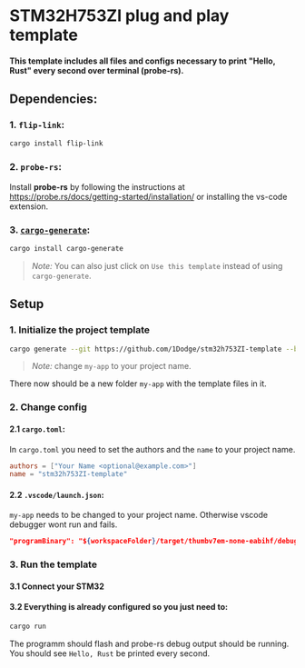 # STM32H753ZI plug and play template

#### This template includes all files and configs necessary to print "Hello, Rust" every second over terminal (probe-rs).

## Dependencies:

### 1. `flip-link`:

```bash
cargo install flip-link
```

### 2. `probe-rs`:

Install **probe-rs** by following the instructions at <https://probe.rs/docs/getting-started/installation/> or installing the vs-code extension.

### 3. [`cargo-generate`]:

```bash
cargo install cargo-generate
```

[`cargo-generate`]: https://crates.io/crates/cargo-generate

> *Note:* You can also just click on `Use this template` instead of using `cargo-generate`.

## Setup

### 1. Initialize the project template

```bash
cargo generate --git https://github.com/1Dodge/stm32h753ZI-template --branch main --name my-app
```

> *Note:* change `my-app` to your project name.

There now should be a new folder `my-app` with the template files in it.

### 2. Change config
#### 2.1 `cargo.toml`:
In `cargo.toml` you need to set the authors and the `name` to your project name.
```toml
authors = ["Your Name <optional@example.com>"]
name = "stm32h753ZI-template"
```

#### 2.2 `.vscode/launch.json`:
`my-app` needs to be changed to your project name. Otherwise vscode debugger wont run and fails.
```json
"programBinary": "${workspaceFolder}/target/thumbv7em-none-eabihf/debug/my-app",
```

### 3. Run the template

#### 3.1 Connect your STM32

#### 3.2 Everything is already configured so you just need to:
```bash
cargo run
```

The programm should flash and probe-rs debug output should be running. You should see `Hello, Rust` be printed every second.
